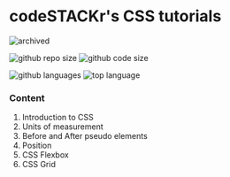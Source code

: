 # codeSTACKr's CSS tutorials

![archived](https://img.shields.io/badge/lifecycle-archived-red.svg)

![github repo size](https://img.shields.io/github/repo-size/daczarne/css_tutorial_codestackr)
![github code size](https://img.shields.io/github/languages/code-size/daczarne/css_tutorial_codestackr)

![github languages](https://img.shields.io/github/languages/count/daczarne/css_tutorial_codestackr)
![top language](https://img.shields.io/github/languages/top/daczarne/css_tutorial_codestackr)


### Content

1. Introduction to CSS  
2. Units of measurement  
3. Before and After pseudo elements  
4. Position  
5. CSS Flexbox  
6. CSS Grid

